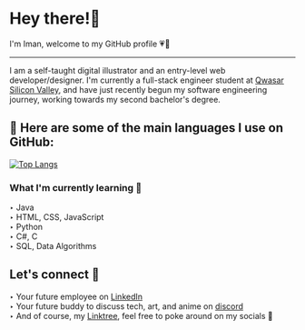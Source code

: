 # Hey there!👋

I'm Iman, welcome to my GitHub profile 💗🐧
________________________

I am a self-taught digital illustrator and an entry-level web developer/designer. I'm currently a full-stack engineer student at [Qwasar Silicon Valley](https://qwasar.io/), and have just recently begun my software engineering journey, working towards my second bachelor's degree. 

## 👀 Here are some of the main languages I use on GitHub:
[![Top Langs](https://github-readme-stats.vercel.app/api/top-langs/?username=imantrusty&layout=pie)](https://github.com/imantrusty/github-readme-stats&theme=dracula)

### What I'm currently learning 🦉
‣ Java <br>
‣ HTML, CSS, JavaScript <br>
‣ Python <br>
‣ C#, C <br>
‣ SQL, Data Algorithms <br>

## Let's connect 🍵 
‣ Your future employee on [LinkedIn](https://www.linkedin.com/in/imanpurnell/) <br>
‣ Your future buddy to discuss tech, art, and anime on [discord](689865408597327966) <br>
‣ And of course, my [Linktree](https://linktr.ee/imanspurnell), feel free to poke around on my socials 💓 <br>



<!--
**imantrusty/imantrusty** is a ✨ _special_ ✨ repository because its `README.md` (this file) appears on your GitHub profile.

Here are some ideas to get you started:

- 🔭 I’m currently working on ...
- 🌱 I’m currently learning ...
- 👯 I’m looking to collaborate on ...
- 🤔 I’m looking for help with ...
- 💬 Ask me about ...
- 📫 How to reach me: ...
- 😄 Pronouns: ...
- ⚡ Fun fact: ...
-->
